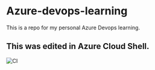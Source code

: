 # Azure-devops-learning
This is a repo for my personal Azure Devops learning.

## This was edited in Azure Cloud Shell.

![CI](https://github.com/JehyeonHeo/Azure-devops-learning/workflows/CI/badge.svg)

